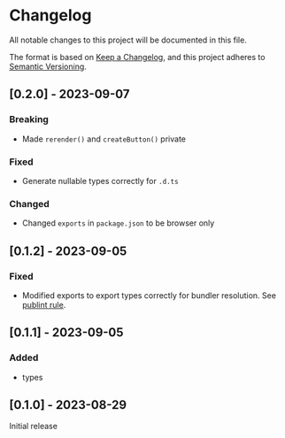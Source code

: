 # Changelog

All notable changes to this project will be documented in this file.

The format is based on [Keep a Changelog](https://keepachangelog.com/en/1.0.0/),
and this project adheres to [Semantic Versioning](https://semver.org/spec/v2.0.0.html).

## [0.2.0] - 2023-09-07

### Breaking

- Made `rerender()` and `createButton()` private

### Fixed

- Generate nullable types correctly for `.d.ts`

### Changed

- Changed `exports` in `package.json` to be browser only

## [0.1.2] - 2023-09-05

### Fixed

- Modified exports to export types correctly for bundler resolution. See [publint rule](https://publint.dev/rules#types_not_exported).

## [0.1.1] - 2023-09-05

### Added

- types

## [0.1.0] - 2023-08-29

Initial release
